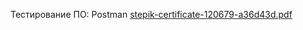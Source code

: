 Тестирование ПО: Postman
[stepik-certificate-120679-a36d43d.pdf](https://github.com/Zhirkin22/Sert/files/15249784/stepik-certificate-120679-a36d43d.pdf)
